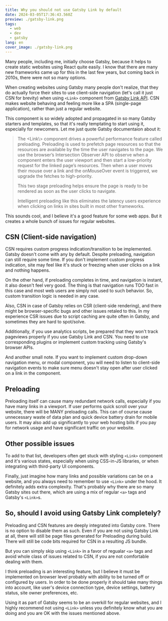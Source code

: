 ```yaml
---
title: Why you should not use Gatsby Link by default
date: 2024-03-05T17:36:43.560Z
preview: ./gatsby-link.png
tags:
  - web
  - dev
  - gatsby
lang: en
cover_image: ./gatsby-link.png
---
```


Many people, including me, initially choose Gatsby, because it helps to create static websites using React quite easily. I know that there are many new frameworks came up for this in the last few years, but coming back in 2010s, there were not so many options.

When creating websites using Gatsby many people don't realize, that they do actually force their sites to use client-side navigation (let's call it just <abbr>CSN</abbr> for brevity) when using `<Link>` component from [Gatsby Link API](https://www.gatsbyjs.com/docs/reference/built-in-components/gatsby-link/). CSN makes website behaving and feeling more like a <abbr>SPA<abbr> (single-page application), rather than just a regular website.

This component is so widely adopted and propagated in so many Gatsby starters and templates, so that it's really temptating to start using it, especially for newcomers. Let me just quote Gatsby documentaion about it:

<blockquote>
The &lt;Link\&gt; component drives a powerful performance feature called preloading. Preloading is used to prefetch page resources so that the resources are available by the time the user navigates to the page. We use the browser’s Intersection Observer API to observe when a <Link> component enters the user viewport and then start a low-priority request for the linked page’s resources. Then when a user moves their mouse over a link and the onMouseOver event is triggered, we upgrade the fetches to high-priority.

This two stage preloading helps ensure the page is ready to be rendered as soon as the user clicks to navigate.

Intelligent preloading like this eliminates the latency users experience when clicking on links in sites built in most other frameworks.

</blockquote>

This sounds cool, and I believe it's a good feature for some web apps. But it creates a whole bunch of issues for regular websites.

## CSN (Client-side navigation)

CSN requires custom progress indication/transition to be implemented. Gatsby doesn't come with any by default. Despite preloading, navigation can still require some time. If you don't implement custom progress indication, site may feel like it's stuck or freezing when user clicks on a link and nothing happens.

On the other hand, if preloading completes in time, and navigation is instant, it also doesn't feel very good. The thing is that navigation runs TOO fast in this case and most web users are simply not used to such behavior. So, custom transition logic is needed in any case.

Also, CSN in case of Gatsby relies on <abbr>CSR<abbr> (client-side rendering), and there might be browser-specific bugs and other issues retaled to this. In my experience CSR issues due to script caching are quite often in Gatsby, and sometimes they are hard to spot/solve.

Additionally, if you use analytics scripts, be prepared that they won't track pageviews properly if you use Gatsby Link and CSN. You need to use corresponding plugins or implement custom tracking using Gatsby's browser APIs.

And another small note. If you want to implement custom drop-down navigation menu, or modal component, you will need to listen to client-side navigation events to make sure menu doesn't stay open after user clicked on a link in the component.

## Preloading

Preloading itself can cause many redundant network calls, especially if you have many links in a viewport. If user performs quick scroll over your website, there will be MANY preloading calls. This can of course cause unnecessary waste of data plan and quick device battery drain for mobile users. It may also add up significantly to your web hosting bills if you pay for network usage and have significant traffic on your website.

## Other possible issues

To add to that list, developers often get stuck with styling `<Link>` component and it's various states, especially when using CSS-in-JS libraries, or when integrating with third-party UI components.

Finally, just imagine how many links and possible variations can be on a website, and you always need to remember to use `<Link>` under the hood. It definitely adds extra complexity. That's probably why there are so many Gatsby sites out there, which are using a mix of regular `<a>` tags and Gatsby's `<Link>`s.

## So, should I avoid using Gatsby Link completely?

Preloading and CSN features are deeply integrated into Gatsby core. There is no option to disable them as such. Even if you are not using Gatsby Link at all, there will still be page files generated for Preloading during build. There will still be code bits required for CSN in a resulting JS bundle.

But you can simply skip using `<Link>` in a favor of regualar `<a>` tags and avoid whole class of issues related to CSN, if you are not comfortable dealing with them.

I think preloading is an interesting feature, but I believe it must be implemented on browser level probably with ability to be turned off or configured by users. In order to be done properly it should take many things into account, like user's device connection type, device settings, battery status, site owner preferences, etc.

Using it as part of Gatsby seems to be an overkill for regular websites, and I highly recommend not using `<Link>` unless you definitely know what you are doing and you are OK with the issues mentioned above.
